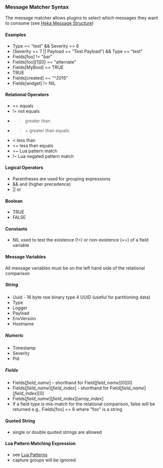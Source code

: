 ### Message Matcher Syntax

The message matcher allows plugins to select which messages they want to consume
(see [Heka Message Structure](https://hekad.readthedocs.org/en/latest/message/index.html))

#### Examples

*  Type == "test" && Severity == 6
*  (Severity == 7 || Payload == "Test Payload") && Type == "test"
*  Fields[foo] != "bar"
*  Fields[foo][1][0] == "alternate"
*  Fields[MyBool] == TRUE
*  TRUE
*  Fields[created] =~ "^2015"
*  Fields[widget] != NIL

#### Relational Operators

* == equals
* != not equals
* > greater than
* >= greater than equals
* < less than
* <= less than equals
* =~ Lua pattern match
* !~ Lua negated pattern match

#### Logical Operators

* Parentheses are used for grouping expressions
* && and (higher precedence)
* || or

#### Boolean

* TRUE
* FALSE

#### Constants

* NIL used to test the existence (!=) or non-existence (==) of a field variable

#### Message Variables

All message variables must be on the left hand side of the relational comparison
 
##### String

* Uuid - 16 byte raw binary type 4 UUID (useful for partitioning data)
* Type
* Logger
* Payload
* EnvVersion
* Hostname

##### Numeric

* Timestamp
* Severity
* Pid

##### Fields

* Fields[_field_name_] - shorthand for Field[_field_name_][0][0]
* Fields[_field_name_][_field_index_] - shorthand for Field[_field_name_][_field_index_][0]
* Fields[_field_name_][_field_index_][_array_index_]
* If a field type is mis-match for the relational comparison, false will be returned e.g., Fields[foo] == 6 where "foo" is a string

#### Quoted String

* single or double quoted strings are allowed

#### Lua Pattern Matching Expression

* see [Lua Patterns](http://www.lua.org/manual/5.1/manual.html#5.4.1)
* capture groups will be ignored

